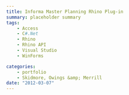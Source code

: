 ```yaml
---
title: Informa Master Planning Rhino Plug-in
summary: placeholder summary
tags:
    - Access
    - C#.Net
    - Rhino
    - Rhino API
    - Visual Studio
    - WinForms

categories:
    - portfolio
    - Skidmore, Owings &amp; Merrill
date: "2012-03-07"
---
```

